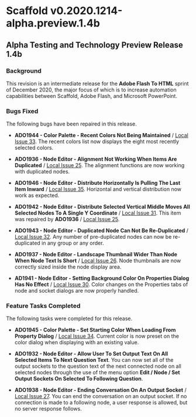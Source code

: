 Scaffold v0.2020.1214-alpha.preview.1.4b
========================================

Alpha Testing and Technology Preview Release 1.4b
-------------------------------------------------

### Background

This revision is an intermediate release for the **Adobe Flash To HTML**
sprint of December 2020, the major focus of which is to increase
automation capabilities between Scaffold, Adobe Flash, and Microsoft
PowerPoint.

### Bugs Fixed

The following bugs have been repaired in this release.

-   **ADO1944 - Color Palette - Recent Colors Not Being Maintained** /
    [Local Issue
    33](https://github.com/AscendantDesign/Scaffold/issues/33). The
    recent colors list now displays the eight most recently selected
    colors.

-   **ADO1936 - Node Editor - Alignment Not Working When Items Are
    Duplicated** / [Local Issue
    25](https://github.com/AscendantDesign/Scaffold/issues/25). The
    alignment functions are now working with duplicated nodes.

-   **ADO1946 - Node Editor - Distribute Horizontally Is Pulling The
    Last Item Inward** / [Local Issue
    35](https://github.com/AscendantDesign/Scaffold/issues/35).
    Horizontal and vertical distribution now work as expected.

-   **ADO1942 - Node Editor - Distribute Selected Vertical Middle Moves
    All Selected Nodes To A Single Y Coordinate** / [Local Issue
    31](https://github.com/AscendantDesign/Scaffold/issues/31). This
    item was repaired by **ADO1936** / [Local Issue
    25](https://github.com/AscendantDesign/Scaffold/issues/25).

-   **ADO1943 - Node Editor - Duplicated Node Can Not Be Re-Duplicated**
    / [Local Issue
    32](https://github.com/AscendantDesign/Scaffold/issues/32). Any
    number of pre-duplicated nodes can now be re-duplicated in any group
    or any order.

-   **ADO1937 - Node Editor - Landscape Thumbnail Wider Than Node When
    Node Text Is Short** / [Local Issue
    26](https://github.com/AscendantDesign/Scaffold/issues/26). Node
    thumbnails are now correctly sized inside the node display area.

-   **AD1941 - Node Editor - Setting Background Color On Properties
    Dialog Has No Effect** / [Local Issue
    30](https://github.com/AscendantDesign/Scaffold/issues/30). Color
    changes on the Properties tabs of node and socket dialogs are now
    properly handled.

### Feature Tasks Completed

The following tasks were completed for this release.

-   **ADO1945 - Color Palette - Set Starting Color When Loading From
    Property Dialog** / [Local Issue
    34](https://github.com/AscendantDesign/Scaffold/issues/34).
    Current color is now preset on the color dialog when displaying with
    an existing value.

-   **ADO1932 - Node Editor - Allow User To Set Output Text On All
    Selected Items To Next Question Text**. You can now set all of the
    output sockets to the question text of the next connected node on
    all selected nodes through the use of the menu option **Edit / Node
    / Set Output Sockets On Selected To Following Question**.

-   **ADO1938 - Node Editor - Ending Conversation On An Output Socket**
    / [Local Issue
    27](https://github.com/AscendantDesign/Scaffold/issues/27). You
    can end the conversation on an output socket. If no connection is
    made to a following node, a user response is allowed, but no server
    response follows.
